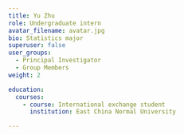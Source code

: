 ```yaml
---
title: Yu Zhu
role: Undergraduate intern
avatar_filename: avatar.jpg
bio: Statistics major
superuser: false
user_groups:
  - Principal Investigator
  - Group Members
weight: 2

education:
  courses:
    - course: International exchange student
      institution: East China Normal University

---
```

